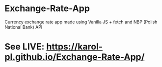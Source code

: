 # Exchange-Rate-App
Currency exchange rate app made using Vanilla JS + fetch and NBP (Polish National Bank) API

# See LIVE: https://karol-pl.github.io/Exchange-Rate-App/
